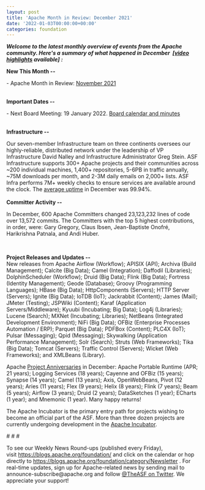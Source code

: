 ```yaml
---
layout: post
title: 'Apache Month in Review: December 2021'
date: '2022-01-03T00:00:00+00:00'
categories: foundation
---
```

<p><i><span style="font-weight: 700;">Welcome to the latest monthly overview of events from the Apache community. Here's a summary of what happened in December&nbsp;</span></i><i><span style="font-weight: 700;"><i><span style="font-weight:700;"> [<a href="https://youtu.be/2xNsILebwHI" target="_blank">video highlights</a> available]</span></i> </span></i><i><span style="font-weight: 700;">:</span></i></p><p><span style="font-weight: 700;">New This Month --</span></p><p><span class="il">- </span><span class="il"></span>Apache Month in Review: <a href="https://s.apache.org/November2021" target="_blank">November 2021</a><br></p><p><br><span style="font-weight: 700;">Important Dates --</span></p><p>- Next Board Meeting: 19 January 2022. <a href="http://apache.org/foundation/board/calendar.html" target="_blank">Board calendar and minutes</a></p><p><br><span style="font-weight: 700;">Infrastructure --</span></p><div>Our seven-member Infrastructure team on three continents oversees our highly-reliable, distributed network under the leadership of VP Infrastructure David Nalley and Infrastructure Administrator Greg Stein. ASF Infrastructure supports 300+ Apache projects and their communities across ~200 individual machines, 1,400+ repositories, 5-6PB in traffic annually, ~75M downloads per month, and 2-3M daily emails on 2,000+ lists. ASF Infra performs 7M+ weekly checks to ensure services are available around the clock. The <a href="http://www.apache.org/uptime/" target="_blank">average uptime</a> in December was 99.94%. <br></div><div><br></div><div><span style="font-weight: 700;">Committer Activity --</span></div><p>In December, 600 Apache Committers changed 23,123,232 lines of code over 13,572 commits. The Committers with the top 5 highest contributions, in order, were: Gary Gregory, Claus Ibsen, Jean-Baptiste Onofré, Harikrishna Patnala, and Andi Huber.<br></p><p><br></p><p><b>Project Releases and Updates --<br></b>New releases from Apache Airflow (Workflow); APISIX (API); Archiva (Build Management); Calcite (Big Data); Camel (Integration); Daffodil (Libraries); DolphinScheduler (Workflow); Druid (Big Data);&nbsp;Flink (Big Data);&nbsp;Fortress (Identity Management); Geode (Database); Groovy (Programming Languages); HBase (Big Data);&nbsp;HttpComponents (Servers); HTTP Server (Servers);&nbsp;Ignite (Big Data); IoTDB (IoT); Jackrabbit (Content); James (Mail); JMeter (Testing); JSPWiki (Content); Karaf (Application Servers/Middleware); Kyuubi (Incubating; Big Data); Log4j (Libraries); Lucene (Search);&nbsp;MXNet (Incubating; Libraries); NetBeans (Integrated Development Environment); NiFi (Big Data); OFBiz (Enterprise Processes Automation / ERP); Parquet (Big Data); PDFBox (Content); PLC4X (IoT); Pulsar (Messaging); Qpid (Messaging); Skywalking (Application Performance Management);&nbsp;Solr (Search); Struts (Web Frameworks); Tika (Big Data);&nbsp;Tomcat (Servers);&nbsp;Traffic Control (Servers);&nbsp;Wicket (Web Frameworks); and XMLBeans (Library).</p><p>Apache <a href="https://projects.apache.org/committees.html?date" target="_blank">Project Anniversaries</a> in December: Apache Portable Runtime (APR; 21 years); Logging Services (18 years); 
Cayenne and OFBiz (15 years); Synapse (14 years); Camel (13 years); 
Axis, OpenWebBeans, Pivot (12 years); Aries (11 years); Flex (9 years); 
Helix (8 years); Flink (7 years); Beam (5 years); 
Airflow (3 years); Druid (2 years); DataSketches (1 year); ECharts (1 year); and Mnemonic (1 year). Many happy returns!</p><p></p><p></p><p></p><p></p><p>The Apache Incubator is the primary entry path for projects wishing to become an official part of the ASF. More than three dozen projects are currently undergoing development in the <a href="http://incubator.apache.org/" target="_blank">Apache Incubator</a>.<br></p><p><span style="font-size: 11pt; font-family: Arial; background-color: transparent; font-variant-numeric: normal; font-variant-east-asian: normal; vertical-align: baseline; white-space: pre-wrap;"></span></p><p># # #</p><p>To see our Weekly News Round-ups (published every Friday), visit&nbsp;<a href="https://blogs.apache.org/foundation/" target="_blank">https://blogs.apache.org/foundation/</a>&nbsp;and click on the calendar or hop directly to&nbsp;<a href="https://blogs.apache.org/foundation/category/Newsletter" target="_blank">https://blogs.apache.org/foundation/category/Newsletter</a>&nbsp;. For real-time updates, sign up for Apache-related news by sending mail to announce-subscribe@apache.org and follow&nbsp;<a href="https://twitter.com/theasf" target="_blank">@TheASF on Twitter</a>. We appreciate your support!</p><p><br></p>
